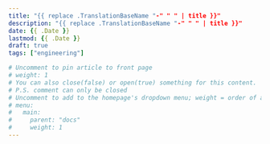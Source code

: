 ```yaml
---
title: "{{ replace .TranslationBaseName "-" " " | title }}"
description: "{{ replace .TranslationBaseName "-" " " | title }}"
date: {{ .Date }}
lastmod: {{ .Date }}
draft: true
tags: ["engineering"]

# Uncomment to pin article to front page
# weight: 1
# You can also close(false) or open(true) something for this content.
# P.S. comment can only be closed
# Uncomment to add to the homepage's dropdown menu; weight = order of article
# menu:
#   main:
#     parent: "docs"
#     weight: 1
---
```


<!--more-->
